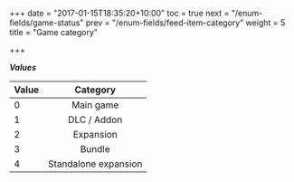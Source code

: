 +++
date = "2017-01-15T18:35:20+10:00"
toc = true
next = "/enum-fields/game-status"
prev = "/enum-fields/feed-item-category"
weight = 5
title = "Game category"

+++

***Values***

| Value | Category |
| ----- |:----:|
| 0     | Main game |
| 1     | DLC / Addon |
| 2     | Expansion |
| 3     | Bundle |
| 4     | Standalone expansion |
